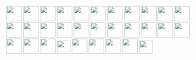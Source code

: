 <p align="left">
  <img src="https://img.icons8.com/?size=48&id=40670&format=png" width="40" height="40"/>
  <img src="https://img.icons8.com/?size=100&id=mldPmcCMMrFh&format=png&color=000000" width="40" height="40"/>
  <img src="https://upload.wikimedia.org/wikipedia/commons/thumb/4/4b/Bash_Logo_Colored.svg/512px-Bash_Logo_Colored.svg.png?20180723054350" height="40"/>
  <img src="https://cdn.jsdelivr.net/gh/devicons/devicon/icons/java/java-original.svg" width="40" height="40"/>
  <img src="https://cdn.jsdelivr.net/gh/devicons/devicon/icons/csharp/csharp-original.svg" width="40" height="40"/>
  <img src="https://cdn.jsdelivr.net/gh/devicons/devicon/icons/javascript/javascript-original.svg" width="40" height="40"/>
  <img src="https://cdn.jsdelivr.net/gh/devicons/devicon/icons/html5/html5-original.svg" width="40" height="40"/>
  <img src="https://cdn.jsdelivr.net/gh/devicons/devicon/icons/css3/css3-original.svg" width="40" height="40"/>
  <img src="https://cdn.jsdelivr.net/gh/devicons/devicon/icons/bootstrap/bootstrap-original.svg" width="40" height="40"/>
  <img src="https://tailwindcss.com/_next/static/media/tailwindcss-mark.d52e9897.svg" width="40"  height="40"/>
  <img src="https://cdn4.iconfinder.com/data/icons/logos-3/600/React.js_logo-512.png" width="40" height="40"/>
  <img src="https://user-images.githubusercontent.com/958486/218346783-72be5ae3-b953-4dd7-b239-788a882fdad6.svg" width="40" height="40"/>
  <img src="https://icon.icepanel.io/Technology/svg/Azios.svg" height="40"/>
  <img src="https://icon.icepanel.io/Technology/svg/Node.js.svg" height="40"/>
  <img src="https://uxwing.com/wp-content/themes/uxwing/download/brands-and-social-media/express-js-icon.png" height="40"/>
  <img src="https://ik.imagekit.io/vw46shhxp/passportjs_logo.png?updatedAt=1757702858291" height="40"/>
  <img src="https://img.icons8.com/?size=100&id=rHpveptSuwDz&format=png&color=000000" height="40"/>
  <img src="https://uxwing.com/wp-content/themes/uxwing/download/brands-and-social-media/jest-js-icon.png" height="40"/>
  <img src="https://img.icons8.com/?size=48&id=gKfcEStXI1Hm&format=png" height="40"/>
  <img src="https://logosandtypes.com/wp-content/uploads/2020/11/npm.svg" height="40"/>
  
   <img src="https://cdn.jsdelivr.net/gh/homarr-labs/dashboard-icons/png/swagger.png" height="40"/>
  <img src="https://cdn.jsdelivr.net/gh/devicons/devicon/icons/dotnetcore/dotnetcore-original.svg" width="40" height="40"/>
  <img src="https://cdn.jsdelivr.net/gh/devicons/devicon/icons/postgresql/postgresql-original.svg" width="40" height="40"/>    
  <img src="https://cdn.worldvectorlogo.com/logos/mongodb-icon-1.svg" width="40" height="40"/>
  <img src="https://cdn.jsdelivr.net/gh/devicons/devicon/icons/linux/linux-original.svg" width="40" height="40"/>
  <img src="https://upload.wikimedia.org/wikipedia/commons/thumb/0/07/Neovim-mark-flat.svg/640px-Neovim-mark-flat.svg.png" height="35"/>
  <img src="https://cdn.jsdelivr.net/gh/devicons/devicon/icons/vscode/vscode-original.svg" width="40" height="40"/>
  <img src="https://cdn.jsdelivr.net/gh/devicons/devicon/icons/visualstudio/visualstudio-plain.svg" width="40" height="40"/>
  <img src="https://cdn.jsdelivr.net/gh/devicons/devicon/icons/git/git-original.svg" width="40" height="40"/>
  <img src="https://desktop.github.com/images/desktop-icon.svg" width="40" height="40"/>
  <img src="https://upload.wikimedia.org/wikipedia/commons/thumb/3/33/Figma-logo.svg/500px-Figma-logo.svg.png?20190122211436" height="35"/>
</p>
